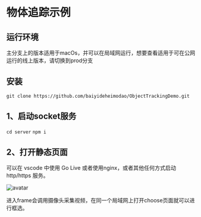# 物体追踪示例

## 运行环境

主分支上的版本适用于macOs，并可以在局域网运行，想要查看适用于可在公网运行的线上版本，请切换到prod分支

## 安装

`git clone https://github.com/baiyideheimodao/ObjectTrackingDemo.git`

## 1、启动socket服务

`cd server`
`npm i`

## 2、打开静态页面

可以在 vscode 中使用 Go Live 或者使用nginx，或者其他任何方式启动 http/https 服务。

![avatar](https://github.com/baiyideheimodao/ObjectTrackingDemo/blob/main/img/demo.png)

进入frame会调用摄像头采集视频，在同一个局域网上打开choose页面就可以进行框选。


